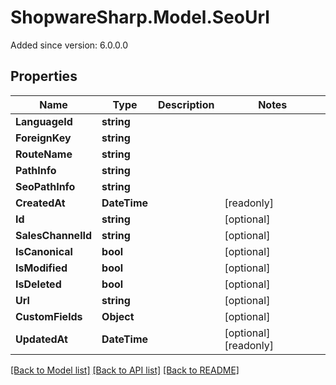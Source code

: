 # ShopwareSharp.Model.SeoUrl
Added since version: 6.0.0.0

## Properties

Name | Type | Description | Notes
------------ | ------------- | ------------- | -------------
**LanguageId** | **string** |  | 
**ForeignKey** | **string** |  | 
**RouteName** | **string** |  | 
**PathInfo** | **string** |  | 
**SeoPathInfo** | **string** |  | 
**CreatedAt** | **DateTime** |  | [readonly] 
**Id** | **string** |  | [optional] 
**SalesChannelId** | **string** |  | [optional] 
**IsCanonical** | **bool** |  | [optional] 
**IsModified** | **bool** |  | [optional] 
**IsDeleted** | **bool** |  | [optional] 
**Url** | **string** |  | [optional] 
**CustomFields** | **Object** |  | [optional] 
**UpdatedAt** | **DateTime** |  | [optional] [readonly] 

[[Back to Model list]](../../README.md#documentation-for-models) [[Back to API list]](../../README.md#documentation-for-api-endpoints) [[Back to README]](../../README.md)

